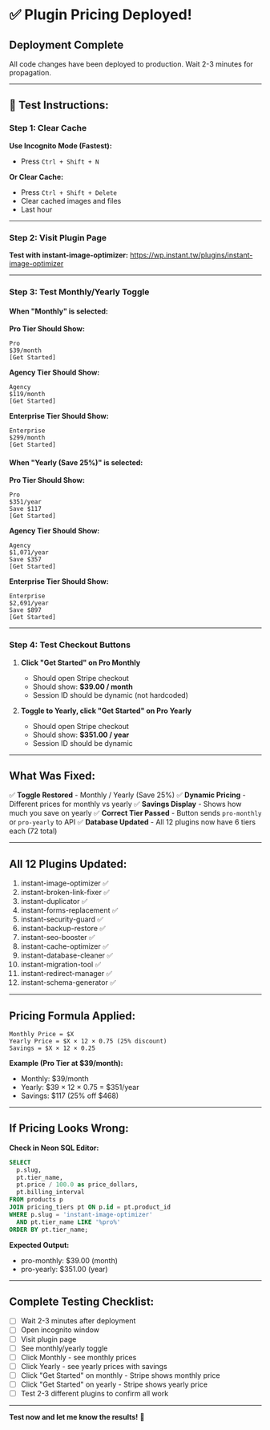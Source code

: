 # ✅ Plugin Pricing Deployed!

## Deployment Complete

All code changes have been deployed to production. Wait 2-3 minutes for propagation.

---

## 🧪 Test Instructions:

### Step 1: Clear Cache
**Use Incognito Mode (Fastest):**
- Press `Ctrl + Shift + N`

**Or Clear Cache:**
- Press `Ctrl + Shift + Delete`
- Clear cached images and files
- Last hour

---

### Step 2: Visit Plugin Page

**Test with instant-image-optimizer:**
https://wp.instant.tw/plugins/instant-image-optimizer

---

### Step 3: Test Monthly/Yearly Toggle

#### When "Monthly" is selected:
**Pro Tier Should Show:**
```
Pro
$39/month
[Get Started]
```

**Agency Tier Should Show:**
```
Agency
$119/month
[Get Started]
```

**Enterprise Tier Should Show:**
```
Enterprise
$299/month
[Get Started]
```

#### When "Yearly (Save 25%)" is selected:
**Pro Tier Should Show:**
```
Pro
$351/year
Save $117
[Get Started]
```

**Agency Tier Should Show:**
```
Agency
$1,071/year
Save $357
[Get Started]
```

**Enterprise Tier Should Show:**
```
Enterprise
$2,691/year
Save $897
[Get Started]
```

---

### Step 4: Test Checkout Buttons

1. **Click "Get Started" on Pro Monthly**
   - Should open Stripe checkout
   - Should show: **$39.00 / month**
   - Session ID should be dynamic (not hardcoded)

2. **Toggle to Yearly, click "Get Started" on Pro Yearly**
   - Should open Stripe checkout
   - Should show: **$351.00 / year**
   - Session ID should be dynamic

---

## What Was Fixed:

✅ **Toggle Restored** - Monthly / Yearly (Save 25%)
✅ **Dynamic Pricing** - Different prices for monthly vs yearly
✅ **Savings Display** - Shows how much you save on yearly
✅ **Correct Tier Passed** - Button sends `pro-monthly` or `pro-yearly` to API
✅ **Database Updated** - All 12 plugins now have 6 tiers each (72 total)

---

## All 12 Plugins Updated:

1. instant-image-optimizer ✅
2. instant-broken-link-fixer ✅
3. instant-duplicator ✅
4. instant-forms-replacement ✅
5. instant-security-guard ✅
6. instant-backup-restore ✅
7. instant-seo-booster ✅
8. instant-cache-optimizer ✅
9. instant-database-cleaner ✅
10. instant-migration-tool ✅
11. instant-redirect-manager ✅
12. instant-schema-generator ✅

---

## Pricing Formula Applied:

```
Monthly Price = $X
Yearly Price = $X × 12 × 0.75 (25% discount)
Savings = $X × 12 × 0.25
```

**Example (Pro Tier at $39/month):**
- Monthly: $39/month
- Yearly: $39 × 12 × 0.75 = $351/year
- Savings: $117 (25% off $468)

---

## If Pricing Looks Wrong:

**Check in Neon SQL Editor:**
```sql
SELECT 
  p.slug,
  pt.tier_name,
  pt.price / 100.0 as price_dollars,
  pt.billing_interval
FROM products p
JOIN pricing_tiers pt ON p.id = pt.product_id
WHERE p.slug = 'instant-image-optimizer'
  AND pt.tier_name LIKE '%pro%'
ORDER BY pt.tier_name;
```

**Expected Output:**
- pro-monthly: $39.00 (month)
- pro-yearly: $351.00 (year)

---

## Complete Testing Checklist:

- [ ] Wait 2-3 minutes after deployment
- [ ] Open incognito window
- [ ] Visit plugin page
- [ ] See monthly/yearly toggle
- [ ] Click Monthly - see monthly prices
- [ ] Click Yearly - see yearly prices with savings
- [ ] Click "Get Started" on monthly - Stripe shows monthly price
- [ ] Click "Get Started" on yearly - Stripe shows yearly price
- [ ] Test 2-3 different plugins to confirm all work

---

**Test now and let me know the results!** 🚀
